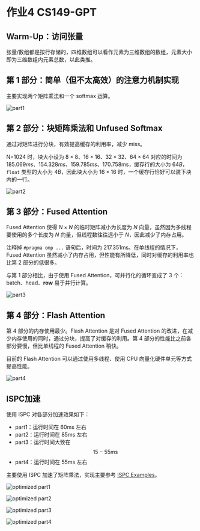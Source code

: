 # 作业4 CS149-GPT

## Warm-Up：访问张量

张量/数组都是按行存储的，四维数组可以看作元素为三维数组的数组，元素大小即为三维数组内元素总数，以此类推。

## 第 1 部分：简单（但不太高效）的注意力机制实现

主要实现两个矩阵乘法和一个 softmax 运算。

![part1](https://cdn.jsdelivr.net/gh/BienBoy/images/images/2024%2F10%2F11%2F22-01-03-part1.png)

## 第 2 部分：块矩阵乘法和 Unfused Softmax

通过对矩阵进行分块，有效提高缓存的利用率，减少 miss。

N=1024 时，块大小设为 $8 \times 8$、$16 \times 16$、$32 \times 32$、$64 \times 64$ 对应的时间为 $185.069ms$、$154.328ms$、$159.785ms$、$170.758 \text{ms}$，缓存行的大小为 $64B$，`float` 类型的大小为 $4B$，因此块大小为 $16 \times 16$ 时，一个缓存行恰好可以装下块内的一行。

![part2](https://cdn.jsdelivr.net/gh/BienBoy/images/images/2024%2F10%2F11%2F22-01-10-part2.png)

## 第 3 部分：Fused Attention

Fused Attention 使得 $N \times N$ 的临时矩阵减小为长度为 $N$ 向量，虽然因为多线程要使用的多个长度为 $N$ 向量，但线程数往往远小于 $N$，因此减少了内存占用。

注释掉 `#pragma omp ...` 语句后，时间为 $217.351 \text{ms}$。在单线程的情况下，Fused Attention 虽然减小了内存占用，但性能有所降低，同时对缓存的利用率也比第 2 部分的低很多。

与第 1 部分相比，由于使用 Fused Attention，可并行化的循环变成了 $3$ 个：batch、head、**row** 易于并行计算。

![part3](https://cdn.jsdelivr.net/gh/BienBoy/images/images/2024%2F10%2F11%2F22-01-13-part3.png)

## 第 4 部分：Flash Attention

第 4 部分的内存使用最少。Flash Attention 是对 Fused Attention 的改进，在减少内存使用的同时，通过分块，提高了对缓存的利用。第 4 部分的性能比之前各部分要慢，但比单线程的 Fused Attention 稍快。

目前的 Flash Attention 可以通过使用多线程、使用 CPU 向量化硬件单元等方式提高性能。

![part4](https://cdn.jsdelivr.net/gh/BienBoy/images/images/2024%2F10%2F11%2F22-01-15-part4.png)

## ISPC加速

使用 ISPC 对各部分加速效果如下：

- part1：运行时间在 $60 \text{ms}$ 左右
- part2：运行时间在 $85 \text{ms}$ 左右
- part3：运行时间大致在 $$15-55 \text{ms}$$
- part4：运行时间在 $55 \text{ms}$ 左右

主要使用 ISPC 加速了矩阵乘法，实现主要参考 [ISPC Examples](https://github.com/ispc/ispc/blob/main/examples/cpu/sgemm/SGEMM_kernels.ispc)。

![optimized part1](https://cdn.jsdelivr.net/gh/BienBoy/images/images/2024%2F10%2F12%2F22-04-44-optimized%20part1.png)

![optimized part2](https://cdn.jsdelivr.net/gh/BienBoy/images/images/2024%2F10%2F12%2F22-04-52-optimized%20part2.png)

![optimized part3](https://cdn.jsdelivr.net/gh/BienBoy/images/images/2024%2F10%2F12%2F22-05-01-optimized%20part3.png)

![optimized part4](https://cdn.jsdelivr.net/gh/BienBoy/images/images/2024%2F10%2F12%2F22-05-09-optimized%20part4.png)